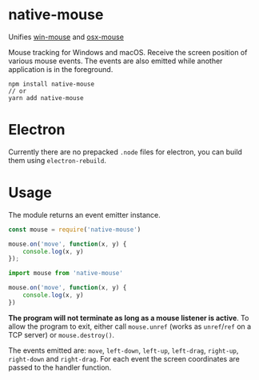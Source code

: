 # native-mouse

Unifies [win-mouse](https://github.com/kapetan/win-mouse) and [osx-mouse](https://github.com/kapetan/osx-mouse)

Mouse tracking for Windows and macOS. Receive the screen position of various mouse events. The events are also emitted while another application is in the foreground.

```
npm install native-mouse
// or
yarn add native-mouse
```

# Electron

Currently there are no prepacked `.node` files for electron, you can build them using `electron-rebuild`.

# Usage

The module returns an event emitter instance.

```javascript
const mouse = require('native-mouse')

mouse.on('move', function(x, y) {
	console.log(x, y)
});
```

```javascript
import mouse from 'native-mouse'

mouse.on('move', function(x, y) {
	console.log(x, y)
})
```

__The program will not terminate as long as a mouse listener is active__. To allow the program to exit, either call `mouse.unref` (works as `unref`/`ref` on a TCP server) or `mouse.destroy()`.

The events emitted are: `move`, `left-down`, `left-up`, `left-drag`, `right-up`, `right-down` and `right-drag`. For each event the screen coordinates are passed to the handler function.
